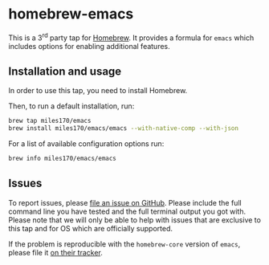 # homebrew-emacs

This is a 3<sup>rd</sup> party tap for [Homebrew](https://brew.sh/). It provides a formula for `emacs` which includes options for enabling additional features.

## Installation and usage

In order to use this tap, you need to install Homebrew.

Then, to run a default installation, run:

```bash
brew tap miles170/emacs
brew install miles170/emacs/emacs --with-native-comp --with-json
```

For a list of available configuration options run:

```bash
brew info miles170/emacs/emacs
```

## Issues

To report issues, please [file an issue on GitHub](https://github.com/miles170/homebrew-emacs/issues). Please include the full command line you have tested and the full terminal output you got with. Please note that we will only be able to help with issues that are exclusive to this tap and for OS which are officially supported.

If the problem is reproducible with the `homebrew-core` version of `emacs`, please file it [on their tracker](https://github.com/Homebrew/homebrew-core/).
